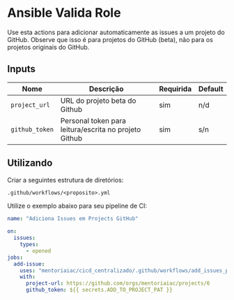 # Ansible Valida Role
Use esta actions para adicionar automaticamente as issues a um projeto do GitHub. Observe que isso é para projetos do GitHub (beta), não para os projetos originais do GitHub.

## Inputs
| Nome | Descrição | Requirida |Default |
|------|-----------|-----------|--------|
|`project_url` | URL do projeto beta do Github | sim | n/d |
|`github_token` | Personal token para leitura/escrita no projeto Github | sim | s/n |

## Utilizando 
Criar a seguintes estrutura de diretórios: 

`.github/workflows/<proposito>.yml`

Utilize o exemplo abaixo para seu pipeline de CI:

```yaml
name: "Adiciona Issues em Projects GitHub"
  
on:
  issues:
    types:
      - opened
jobs:
  add-issue:
    uses: "mentoriaiac/cicd_centralizado/.github/workflows/add_issues_projects.yaml@v1"
    with:
      project-url: https://github.com/orgs/mentoriaiac/projects/6
      github_token: ${{ secrets.ADD_TO_PROJECT_PAT }}
```
